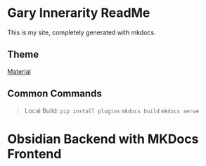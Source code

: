 # Gary Innerarity ReadMe
This is my site, completely generated with mkdocs. 

## Theme
[Material](https://squidfunk.github.io/mkdocs-material/)

## Common Commands
> Local Build: 
> `pip install plugins`
> `mkdocs build`
> `mkdocs serve`

# Obsidian Backend with MKDocs Frontend
